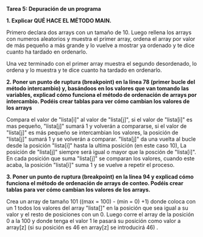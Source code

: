 **Tarea 5: Depuración de un programa**

**1. Explicar QUÉ HACE EL MÉTODO MAIN.**

Primero declara dos arrays con un tamaño de 10. Luego rellena los arrays con numeros aleatorios y muestra el primer array, ordena el array por valor de más pequeño a más grande y lo vuelve a mostrar ya ordenado y te dice cuanto ha tardado en ordenarlo. 

Una vez terminado con el primer array muestra el segundo desordenado, lo ordena y lo muestra  y te dice cuanto ha tardado en ordenarlo.

**2. Poner un punto de ruptura (breakpoint) en la línea 78 (primer bucle del método intercambio) y, basándoos en los valores que van tomando las variables, explicad cómo funciona el método de ordenación de arrays por intercambio. Podéis crear tablas para ver cómo cambian los valores de los arrays**

Compara el valor de "lista[i]" al valor de "lista[j]", si el valor de "lista[i]" es mas pequeño, "lista[j]" sumará 1 y volverán a compararse, si el valor de "lista[j]" es más pequeño se intercambian los valores, la posición de "lista[j]" sumará 1 y se volverán a comparar. "lista[j]" da una vuelta al bucle desde la posición "lista[i]" hasta la ultima posición (en este caso 10), La posición de "lista[j]" siempre será igual o mayor que la posción de "lista[i]". En cada posición que suma "lista[j]" se comparan los valores, cuando este acaba, la posición "lista[i]" suma 1 y se vuelve a repetir el proceso.

**3. Poner un punto de ruptura (breakpoint) en la línea 94 y explicad cómo funciona el método de ordenación de arrays de conteo. Podéis crear tablas para ver cómo cambian los valores de los arrays.**

Crea un array de tamaño 101 ((max = 100) - (min = 0) +1) donde coloca con un 1 todos los valores del array "lista[]" en la posición que sea igual a su valor y el resto de posiciones con un 0. Luego corre el array de la posición 0 a la 100 y donde tenga el valor 1 le pasará su posición como valor a array[z] (si su posición es 46 en array[z] se introducirá 46) .
